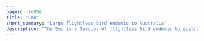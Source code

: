```yaml
---
pageid: 76894
title: "Emu"
short_summary: "Large flightless bird endemic to Australia"
description: "The Emu is a Species of flightless Bird endemic to australia where it is the largest native Bird. It is the only extant Member of the Genus Dromaius and the second-tallest Living Bird after its relative african ratite the common Ostrich. The native Range of the emu covers most of the australian Mainland. The tasmanian Subspecies of the King Island and kangaroo Island became extinct after the european Settlement of Australia in 1788."
---
```

